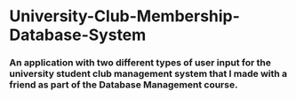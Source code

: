 # University-Club-Membership-Database-System
### An application with two different types of user input for the university student club management system that I made with a friend as part of the Database Management course. 
